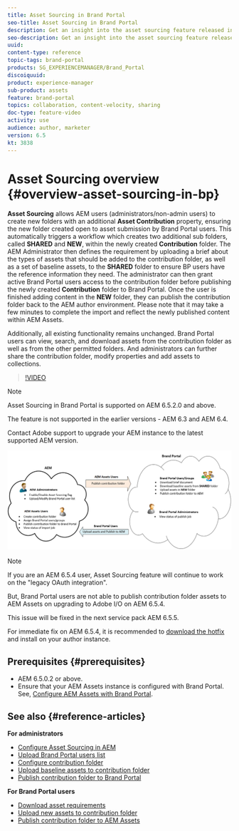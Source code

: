 ```yaml
---
title: Asset Sourcing in Brand Portal
seo-title: Asset Sourcing in Brand Portal
description: Get an insight into the asset sourcing feature released in the Adobe Experience Manager Assets Brand Portal.
seo-description: Get an insight into the asset sourcing feature released in the Adobe Experience Manager Assets Brand Portal.
uuid: 
content-type: reference
topic-tags: brand-portal
products: SG_EXPERIENCEMANAGER/Brand_Portal
discoiquuid: 
product: experience-manager
sub-product: assets
feature: brand-portal
topics: collaboration, content-velocity, sharing 
doc-type: feature-video
activity: use
audience: author, marketer
version: 6.5
kt: 3838
---
```


# Asset Sourcing overview {#overview-asset-sourcing-in-bp}

**Asset Sourcing** allows AEM users (administrators/non-admin users) to create new folders with an additional **Asset Contribution** property, ensuring the new folder created open to asset submission by Brand Portal users. This automatically triggers a workflow which creates two additional sub folders, called **SHARED** and **NEW**, within the newly created **Contribution** folder. The AEM Administrator then defines the requirement by uploading a brief about the types of assets that should be added to the contribution folder, as well as a set of baseline assets, to the **SHARED** folder to ensure BP users have the reference information they need. The administrator can then grant active Brand Portal users access to the contribution folder before publishing the newly created **Contribution** folder to Brand Portal. Once the user is finished adding content in the **NEW** folder, they can publish the contribution folder back to the AEM author environment. Please note that it may take a few minutes to complete the import and reflect the newly published content within AEM Assets.

Additionally, all existing functionality remains unchanged. Brand Portal users can view, search, and download assets from the contribution folder as well as from the other permitted folders. And administrators can further share the contribution folder, modify properties and add assets to collections.

>[!VIDEO](https://video.tv.adobe.com/v/29365/?quality=12)

>[!NOTE]
>
>Asset Sourcing in Brand Portal is supported on AEM 6.5.2.0 and above.
>
>The feature is not supported in the earlier versions - AEM 6.3 and AEM 6.4.
>
>Contact Adobe support to upgrade your AEM instance to the latest supported AEM version.

![Brand Portal Asset Sourcing](assets/asset-sourcing.png)

>[!NOTE]
>
>If you are an AEM 6.5.4 user, Asset Sourcing feature will continue to work on the "legacy OAuth integration". 
>
>But, Brand Portal users are not able to publish contribution folder assets to AEM Assets on upgrading to Adobe I/O on AEM 6.5.4. 
>
>This issue will be fixed in the next service pack AEM 6.5.5. 
>
>For immediate fix on AEM 6.5.4, it is recommended to [download the hotfix](https://www.adobeaemcloud.com/content/marketplace/marketplaceProxy.html?packagePath=/content/companies/public/adobe/packages/cq650/hotfix/cq-6.5.0-hotfix-33041) and install on your author instance.
>

## Prerequisites {#prerequisites}

* AEM 6.5.0.2 or above.
* Ensure that your AEM Assets instance is configured with Brand Portal. See, [Configure AEM Assets with Brand Portal](../using/configure-aem-assets-with-brand-portal.md).

## See also {#reference-articles}

**For administrators**

* [Configure Asset Sourcing in AEM](brand-portal-configure-asset-sourcing.md)
* [Upload Brand Portal users list](brand-portal-configure-asset-sourcing.md)
* [Configure contribution folder](brand-portal-contribution-folder.md)
* [Upload baseline assets to contribution folder](brand-portal-upload-baseline-assets.md)
* [Publish contribution folder to Brand Portal](brand-portal-publish-contribution-folder-to-brand-portal.md)

**For Brand Portal users**

* [Download asset requirements](brand-portal-download-asset-requirements.md)
* [Upload new assets to contribution folder](brand-portal-upload-assets-to-contribution-folder.md)
* [Publish contribution folder to AEM Assets](brand-portal-publish-contribution-folder-to-aem-assets.md)
